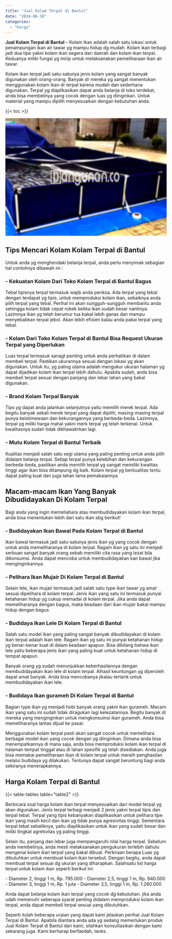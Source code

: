 ```yaml
---
title: "Jual Kolam Terpal di Bantul"
date: "2024-06-10"
categories: 
  - "harga"
---
```


**Jual Kolam Terpal di Bantul** – Kolam ikan adalah salah satu lokasi untuk penampungan ikan air tawar yg mampu hidup dg mudah. Kolam ikan terbagi jadi dua tipe yakni kolam ikan segera dari daerah dan kolam ikan terpal. Keduanya miliki fungsi yg mirip untuk melaksanakan pemeliharaan ikan air tawar.

Kolam ikan terpal jadi satu-satunya jenis kolam yang sangat banyak digunakan oleh orang-orang. Banyak dr mereka yg sangat menentukan menggunakan kolam ikan dr terpal karena mudah dan sederhana digunakan. Terpal yg diaplikasikan dapat anda belanja di toko terdekat, anda bisa membelinya yang cocok dengan luas yg diinginkan. Untuk material yang mampu dipilih menyesuaikan dengan kebutuhan anda.

{{< toc >}}

![Jual Kolam Terpal di Bantul](/images/jual-kolam-terpal-48.png)

## Tips Mencari Kolam Kolam Terpal di Bantul

Untuk anda yg menghendaki belanja terpal, anda perlu menyimak sebagian hal contohnya dibawah ini :

### \- Kekuatan Kolam Dari Toko Kolam Terpal di Bantul Bagus

Tebal tipisnya terpal termasuk wajib anda periksa. Ada terpal yang tebal dengan terdapat yg tipis. untuk memproduksi kolam ikan, sebaiknya anda pilih terpal yang tebal. Perihal ini akan sungguh-sungguh membantu anda sehingga kolam tidak cepat robek ketika ikan sudah besar nantinya. Lazimnya ikan yg telah berumur tua bakal lebih ganas dan mampu menyebabkan terpal jebol. Akan lebih efisien kalau anda pakai terpal yang tebal.

### \- Kolam Dari Toko Kolam Terpal di Bantul Bisa Request Ukuran Terpal yang Diperlukan

Luas terpal termasuk sanagt penting untuk anda perhatikan di dalam membeli terpal. Pastikan ukurannya sesuai dengan lokasi yg akan digunakan. Untuk itu, yg paling utama adalah mengukur ukuran halaman yg dapat dijadikan kolam ikan terpal lebih dahulu. Apabila sudah, anda bisa membeli terpal sesuai dengan panjang dan lebar lahan yang bakal digunakan.

### \- Brand Kolam Terpal Banyak

Tips yg dapat anda jalankan selanjutnya yaitu memilih merek terpal. Ada begitu banyak sekali merek terpal yang dapat dipilih, masing-masing terpal punya keistimewaan dan kekurangannya yang berbeda-beda. Lazimnya, terpal yg miliki harga mahal yakni merk terpal yg telah terkenal. Untuk kwalitasnya sudah tidak dikhawatirkan lagi.

### \- Mutu Kolam Terpal di Bantul Terbaik

Kualitas menjadi salah satu segi utama yang paling penting untuk anda pilih didalam belanja terpal. Setiap terpal punya kelebihan dan kekurangan berbeda-beda, pastikan anda memilih terpal yg sangat memiliki kwalitas tinggi agar ikan bisa ditampung dg baik. Kolam terpal yg berkualitas tentu dapat paling kuat dan juga tahan lama pemakaiannya.

## Macam-macam Ikan Yang Banyak Dibudidayakan Di Kolam Terpal

Bagi anda yang ingin memeliahara atau membudidayakan kolam ikan terpal, anda bisa menentukan lebih dari satu ikan sbg berikut!

### \- Budidayakan Ikan Bawal Pada Kolam Terpal di Bantul

Ikan bawal termasuk jadi satu-satunya jenis ikan yg yang cocok dengan untuk anda memeliharanya di kolam terpal. Ragam ikan yg satu ini menjadi serbuan sangat banyak orang sebab memiliki cita rasa yang lezat bila dikonsumsi. Anda dapat mencoba untuk membudidayakan kan bawal jika menginginkannya.

### \- Pelihara Ikan Mujair Di Kolam Terpal di Bantul

Selain lele, ikan mujair termasuk jadi salah satu type ikan tawar yg amat sesuai dipelihara di kolam terpal. Jenis ikan yang satu ini termasuk punyai ketahanan hidup yg cukup memadai di kolam terpal. Jika anda dapat memeliharanya dengan bagus, maka keadaan dari ikan mujair bakal mampu hidup dengan bagus.

### \- Budidaya Ikan Lele Di Kolam Terpal di Bantul

Salah satu model ikan yang paling sangat banyak dibudidayakan di kolam ikan terpal adalah ikan lele. Ragam ikan yg satu ini punyai ketahanan hidup yg benar-benar kuat di dalam keadaan apapun. Bisa dibilang bahwa ikan lele yaitu beberapa jenis ikan yang paling kuat untuk ketahanan hidup di tempat apapun.

Banyak orang yg sudah menunjukkan keberhasilannya dengan membudidayakan ikan lele di kolam terpal. Alhasil keuntungan yg diperoleh dapat amat banyak. Anda bisa mencobanya jikalau tertarik untuk membudidayakan ikan lele.

### \- Budidaya Ikan gurameh Di Kolam Terpal di Bantul

Bagian type ikan yg menjadi hobi banyak orang yakni ikan gurameh. Macam ikan yang satu ini sudah tidak diragukan lagi kelezatannya. Begitu banyak dr mereka yang menginginkan untuk mengkonsumsi ikan gurameh. Anda bisa memeliharanya lantas dijual ke pasar.

Menggunakan kolam terpal pasti akan sangat cocok untuk memelihara berbagai model ikan yang cocok dengan yg diinginkan. Dimana anda bisa menempatkannya di mana saja, anda bisa memproduksi kolam ikan terpal di halaman tempat tinggal atau di lahan spesifik yg telah disediakan. Anda juga bisa memakai pemeliharaan ikan di kolam terpal untuk meraih penghasilan melalui budidaya yg dilakukan. Tentunya dapat sangat beruntung bagi anda sekiranya menerapkannya.

## Harga Kolam Terpal di Bantul

{{< table-tables table="table2" >}}

Berbicara soal harga kolam ikan terpal menyesuaikan dari model terpal yg akan digunakan. Jenis terpal terbagi menjadi 2 jenis yakni terpal tipis dan terpal tebal. Terpal yang tipis kebanyakan diaplikasikan untuk pelihara tipe ikan yang masih kecil dan ikan yg tidak punya agresivitas tinggi. Sementara terpal tebal sebaliknya, yaitu diaplikasikan untuk ikan yang sudah besar dan miliki tingkat agretivitas yg paling tinggi.

Selain itu, panjang dan lebar juga mempengaruhi nilai harga terpal. Sebelum anda membelinya, anda mesti melaksanakan pengukuran terlebih dahulu mengenai kolam ikan terpal yang bakal dibuat. Perkiraan berapa Luas yg dibutuhkan untuk membuat kolam ikan tersebut. Dengan begitu, anda dapat membuat terpal sesuai dg ukuran yang diharapkan. Salahsatu list harga terpal untuk kolam ikan seperti berikut ini:

\- Diameter 2, tinggi 1 m, Rp. 795.000 - Diameter 2,5, tinggi 1 m, Rp. 940.000 - Diameter 3, tinggi 1 m, Rp. 1 juta - Diameter 3,5, tinggi 1 m, Rp. 1.260.000

Anda dapat belanja kolam ikan terpal yang cocok dg kebutuhan. jika anda udah memenuhi seberapa syarat penting didalam memproduksi kolam ikan terpal, anda dapat membeli terpal sesuai yang dibutuhkan.

Seperti itulah beberapa uraian yang dapat kami jelaskan perihal Jual Kolam Terpal di Bantul. Apabila diantara anda ada yg sedang memerlukan produk Jual Kolam Terpal di Bantul dari kami, silahkan konsultasikan dengan kami sekarang juga. Kami berharap berfaedah, tanks.

